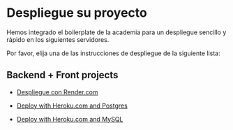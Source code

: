 # Despliegue su proyecto

Hemos integrado el boilerplate de la academia para un despliegue sencillo y rápido en los siguientes servidores.

Por favor, elija una de las instrucciones de despliegue de la siguiente lista:

## Backend + Front projects

- [Despliegue con Render.com](https://4geeks.com/docs/start/deploy-to-render-com)

- [Deploy with Heroku.com and Postgres](https://4geeks.com/docs/start/deploy-heroku-postgres)
- [Deploy with Heroku.com and MySQL](https://4geeks.com/docs/start/deploy-heroku-mysql)
